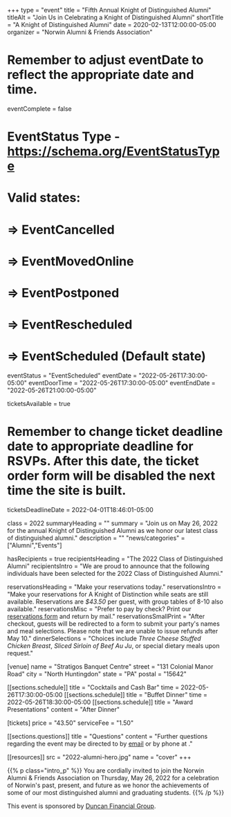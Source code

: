+++
type          = "event"
title         = "Fifth Annual Knight of Distinguished Alumni"
titleAlt      = "Join Us in Celebrating a Knight of Distinguished Alumni"
shortTitle    = "A Knight of Distinguished Alumni"
date          = 2020-02-13T12:00:00-05:00
organizer     = "Norwin Alumni & Friends Association"
# Remember to adjust eventDate to reflect the appropriate date and time.
eventComplete = false
# EventStatus Type - https://schema.org/EventStatusType
# Valid states:
# => EventCancelled
# => EventMovedOnline
# => EventPostponed
# => EventRescheduled
# => EventScheduled (Default state)
eventStatus = "EventScheduled"
eventDate     = "2022-05-26T17:30:00-05:00"
eventDoorTime = "2022-05-26T17:30:00-05:00"
eventEndDate  = "2022-05-26T21:00:00-05:00"

ticketsAvailable = true
# Remember to change ticket deadline date to appropriate deadline for RSVPs. After this date, the ticket order form will be disabled the next time the site is built.
ticketsDeadlineDate = 2022-04-01T18:46:01-05:00

class = 2022
summaryHeading = ""
summary = "Join us on May 26, 2022 for the annual Knight of Distinguished Alumni as we honor our latest class of distinguished alumni."
description   = ""
"news/categories" = ["Alumni","Events"]

hasRecipients     = true
recipientsHeading = "The 2022 Class of Distinguished Alumni"
recipientsIntro   = "We are proud to announce that the following individuals have been selected for the 2022 Class of Distinguished Alumni."

reservationsHeading = "Make your reservations today."
reservationsIntro = "Make your reservations for A Knight of Distinction while seats are still available. Reservations are *$43.50* per guest, with group tables of 8-10 also available."
reservationsMisc = "Prefer to pay by check? Print our <a href='knight-of-distinguished-alumni-reservation-form.pdf' class='link--pdf' target='_blank'>reservations form</a> and return by mail."
reservationsSmallPrint = "After checkout, guests will be redirected to a form to submit your party's names and meal selections. Please note that we are unable to issue refunds after May 10."
dinnerSelections = "Choices include *Three Cheese Stuffed Chicken Breast*, *Sliced Sirloin of Beef Au Ju*, or special dietary meals upon request."

[venue]
  name   = "Stratigos Banquet Centre"
  street = "131 Colonial Manor Road"
  city   = "North Huntingdon"
  state  = "PA"
  postal = "15642"

[[sections.schedule]]
  title = "Cocktails and Cash Bar"
  time  = 2022-05-26T17:30:00-05:00
[[sections.schedule]]
  title = "Buffet Dinner"
  time  = 2022-05-26T18:30:00-05:00
[[sections.schedule]]
  title   = "Award Presentations"
  content = "After Dinner"

[tickets]
  price        = "43.50"
  serviceFee   = "1.50"

[[sections.questions]]
  title   = "Questions"
  content = "Further questions regarding the event may be directed to <FIRST> <LAST> by [email](mailto:alumni@nsdcf.org) or by phone at <PHONE>."

[[resources]]
  src  = "2022-alumni-hero.jpg"
  name = "cover"
+++

{{% p class="intro_p" %}}
You are cordially invited to join the Norwin Alumni & Friends Association on Thursday, May 26, 2022 for a celebration of Norwin's past, present, and future as we honor the achievements of some of our most distinguished alumni and graduating students.
{{% /p %}}

This event is sponsored by [Duncan Financial Group](https://duncangrp.com).

